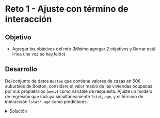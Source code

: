 # Reto 1 - Ajuste con término de interacción

## Objetivo

* Agregar los objetivos del reto (Mínimo agregar 2 objetivos y Borrar está linea una vez se hay leido)

## Desarrollo

Del conjunto de datos `Boston` que contiene valores de casas en 506 suburbios de Boston, considere el valor medio de las viviendas ocupadas por sus propietarios (`medv`) como variable de respuesta. Ajuste un modelo de regresión que incluya simultáneamente `lstat`, `age`, y el término de interacción `lstat* age` como predictores.

<details><summary>Solución</summary>
<p>

```R
library(ISLR2)
```

```R
head(Boston)
?Boston
```
  
```R
fit1 <- lm(medv ~ 
             lstat +
             age +
             lstat:age, data = Boston)
```
        
Otra manera de realizar exactamente el mismo ajuste es la siguiente

```R
fit2 <- lm(medv ~ lstat*age, data = Boston)
```

</p>
</details>

